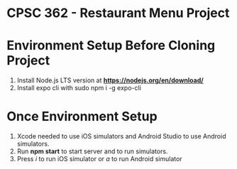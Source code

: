 # CPSC 362 - Restaurant Menu Project

# Environment Setup Before Cloning Project

1. Install Node.js LTS version at **https://nodejs.org/en/download/**
2. Install expo cli with sudo npm i -g expo-cli

# Once Environment Setup

1. Xcode needed to use iOS simulators and Android Studio to use Android simulators.
2. Run **npm start** to start server and to run simulators.
3. Press _i_ to run iOS simulator or _a_ to run Android simulator
